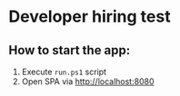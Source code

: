 # Developer hiring test

## How to start the app:

1. Execute `run.ps1` script
2. Open SPA via [http://localhost:8080](http://localhost:8080)
